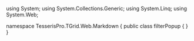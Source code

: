 ﻿using System;
using System.Collections.Generic;
using System.Linq;
using System.Web;

namespace TesserisPro.TGrid.Web.Markdown
{
	public class filterPopup
	{
	}
}
